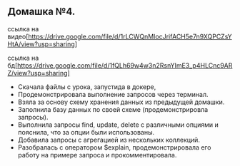 ## Домашка №4.

ссылка на видео[https://drive.google.com/file/d/1rLCWQnMIocJrifACH5e7n9XQPCZsYHtA/view?usp=sharing]

ссылка на бд[https://drive.google.com/file/d/1fQLh69w4w3n2RsnYImE3_p4HLCnc9ARZ/view?usp=sharing]

- Скачала файлы с урока, запустида в докере,
- Продемонстрировала выполнение запросов через терминал.
- Взяла за основу схему хранения данных из предыдущей домашки. 
- Заполнила базу данных по своей схеме (продемонстрировла запросы).
- Выполнила запросы find, update, delete с различными опциями и пояснила, что за опции были использованы.
- Добавила запросы с агрегацией из нескольких коллекций. 
- Разобралась с оператором $explain, продемонстрировала его работу на примере запроса и прокомментировала.


